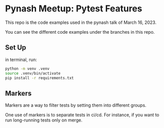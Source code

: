 # Pynash Meetup: Pytest Features

This repo is the code examples used in the pynash talk of March 16, 2023.

You can see the different code examples under the branches in this repo.

## Set Up

in terminal, run:

``` bash
python -m venv .venv
source .venv/bin/activate
pip install -r requirements.txt
```
## Markers

Markers are a way to filter tests by setting them into different groups.

One use of markers is to separate tests in ci/cd.  For instance,
if you want to run long-running tests only on merge.

